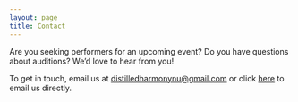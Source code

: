 ```yaml
---
layout: page
title: Contact
---
```

Are you seeking performers for an upcoming event? Do you have questions about auditions? We’d love to hear from you! 

To get in touch, email us at distilledharmonynu@gmail.com or click <a href="mailto:distilledharmonynu@gmaill.com">here</a> to email us directly.
